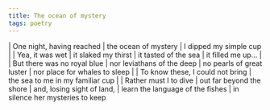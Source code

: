 ```yaml
---
title: The ocean of mystery
tags: poetry
---
```


| One night, having reached
| the ocean of mystery
| I dipped my simple cup
|
| Yea, it was wet
| it slaked my thirst
| it tasted of the sea
| it filled me up...
|
| But there was no royal blue
| nor leviathans of the deep
| no pearls of great luster
| nor place for whales to sleep
|
| To know these, I could not bring
| the sea to me in my familiar cup
|
| Rather must I to dive
| out far beyond the shore
| and, losing sight of land,
| learn the language of the fishes
| in silence her mysteries to keep
